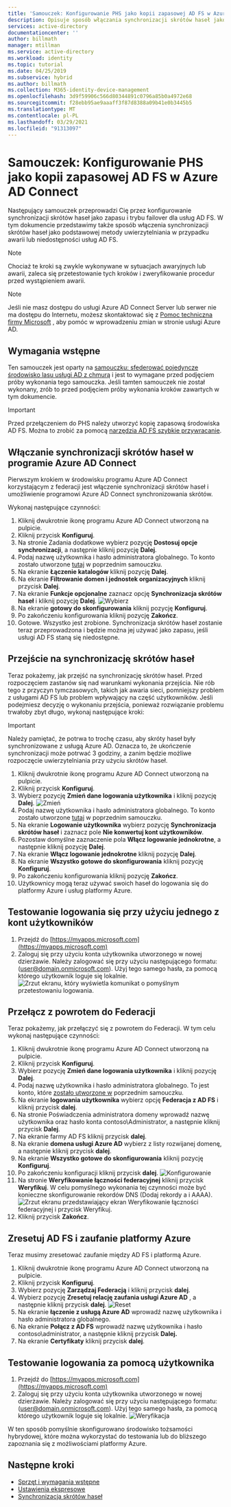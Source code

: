 ```yaml
---
title: 'Samouczek: Konfigurowanie PHS jako kopii zapasowej AD FS w Azure AD Connect | Microsoft Docs'
description: Opisuje sposób włączania synchronizacji skrótów haseł jako zapasu dla usług AD FS.
services: active-directory
documentationcenter: ''
author: billmath
manager: mtillman
ms.service: active-directory
ms.workload: identity
ms.topic: tutorial
ms.date: 04/25/2019
ms.subservice: hybrid
ms.author: billmath
ms.collection: M365-identity-device-management
ms.openlocfilehash: 3d9f59906c566d80344891c0796a85b0a4972e68
ms.sourcegitcommit: f28ebb95ae9aaaff3f87d8388a09b41e0b3445b5
ms.translationtype: MT
ms.contentlocale: pl-PL
ms.lasthandoff: 03/29/2021
ms.locfileid: "91313097"
---
```

# <a name="tutorial--setting-up-phs-as-backup-for-ad-fs-in-azure-ad-connect"></a>Samouczek: Konfigurowanie PHS jako kopii zapasowej AD FS w Azure AD Connect

Następujący samouczek przeprowadzi Cię przez konfigurowanie synchronizacji skrótów haseł jako zapasu i trybu failover dla usług AD FS.  W tym dokumencie przedstawimy także sposób włączenia synchronizacji skrótów haseł jako podstawowej metody uwierzytelniania w przypadku awarii lub niedostępności usług AD FS.

>[!NOTE] 
>Chociaż te kroki są zwykle wykonywane w sytuacjach awaryjnych lub awarii, zaleca się przetestowanie tych kroków i zweryfikowanie procedur przed wystąpieniem awarii.

>[!NOTE]
>Jeśli nie masz dostępu do usługi Azure AD Connect Server lub serwer nie ma dostępu do Internetu, możesz skontaktować się z [Pomoc techniczna firmy Microsoft](https://support.microsoft.com/en-us/contactus/) , aby pomóc w wprowadzeniu zmian w stronie usługi Azure AD.

## <a name="prerequisites"></a>Wymagania wstępne
Ten samouczek jest oparty na [samouczku: sfederować pojedyncze środowisko lasu usługi AD z chmurą](tutorial-federation.md) i jest to wymagane przed podjęciem próby wykonania tego samouczka.  Jeśli tamten samouczek nie został wykonany, zrób to przed podjęciem próby wykonania kroków zawartych w tym dokumencie.

>[!IMPORTANT]
>Przed przełączeniem do PHS należy utworzyć kopię zapasową środowiska AD FS.  Można to zrobić za pomocą [narzędzia AD FS szybkie przywracanie](/windows-server/identity/ad-fs/operations/ad-fs-rapid-restore-tool#how-to-use-the-tool).

## <a name="enable-phs-in-azure-ad-connect"></a>Włączanie synchronizacji skrótów haseł w programie Azure AD Connect
Pierwszym krokiem w środowisku programu Azure AD Connect korzystającym z federacji jest włączenie synchronizacji skrótów haseł i umożliwienie programowi Azure AD Connect synchronizowania skrótów.

Wykonaj następujące czynności:

1.  Kliknij dwukrotnie ikonę programu Azure AD Connect utworzoną na pulpicie.
2.  Kliknij przycisk **Konfiguruj**.
3.  Na stronie Zadania dodatkowe wybierz pozycję **Dostosuj opcje synchronizacji**, a następnie kliknij pozycję **Dalej**.
4.  Podaj nazwę użytkownika i hasło administratora globalnego.  To konto zostało utworzone [tutaj](tutorial-federation.md#create-a-global-administrator-in-azure-ad) w poprzednim samouczku.
5.  Na ekranie **Łączenie katalogów** kliknij pozycję **Dalej**.
6.  Na ekranie **Filtrowanie domen i jednostek organizacyjnych** kliknij przycisk **Dalej**.
7.  Na ekranie **Funkcje opcjonalne** zaznacz opcję **Synchronizacja skrótów haseł** i kliknij pozycję **Dalej**.
![Wybierz](media/tutorial-phs-backup/backup1.png)</br>
8.  Na ekranie **gotowy do skonfigurowania** kliknij pozycję **Konfiguruj**.
9.  Po zakończeniu konfigurowania kliknij pozycję **Zakończ**.
10. Gotowe.  Wszystko jest zrobione.  Synchronizacja skrótów haseł zostanie teraz przeprowadzona i będzie można jej używać jako zapasu, jeśli usługi AD FS staną się niedostępne.

## <a name="switch-to-password-hash-synchronization"></a>Przejście na synchronizację skrótów haseł
Teraz pokażemy, jak przejść na synchronizację skrótów haseł. Przed rozpoczęciem zastanów się nad warunkami wykonania przejścia. Nie rób tego z przyczyn tymczasowych, takich jak awaria sieci, pomniejszy problem z usługami AD FS lub problem wpływający na część użytkowników. Jeśli podejmiesz decyzję o wykonaniu przejścia, ponieważ rozwiązanie problemu trwałoby zbyt długo, wykonaj następujące kroki:

> [!IMPORTANT]
> Należy pamiętać, że potrwa to trochę czasu, aby skróty haseł były synchronizowane z usługą Azure AD.  Oznacza to, że ukończenie synchronizacji może potrwać 3 godziny, a zanim będzie możliwe rozpoczęcie uwierzytelniania przy użyciu skrótów haseł.

1. Kliknij dwukrotnie ikonę programu Azure AD Connect utworzoną na pulpicie.
2.  Kliknij przycisk **Konfiguruj**.
3.  Wybierz pozycję **Zmień dane logowania użytkownika** i kliknij pozycję **Dalej**.
![Zmień](media/tutorial-phs-backup/backup2.png)</br>
4.  Podaj nazwę użytkownika i hasło administratora globalnego.  To konto zostało utworzone [tutaj](tutorial-federation.md#create-a-global-administrator-in-azure-ad) w poprzednim samouczku.
5.  Na ekranie **Logowanie użytkownika** wybierz pozycję **Synchronizacja skrótów haseł** i zaznacz pole **Nie konwertuj kont użytkowników**.  
6.  Pozostaw domyślne zaznaczenie pola **Włącz logowanie jednokrotne**, a następnie kliknij pozycję **Dalej**.
7.  Na ekranie **Włącz logowanie jednokrotne** kliknij pozycję **Dalej**.
8.  Na ekranie **Wszystko gotowe do skonfigurowania** kliknij pozycję **Konfiguruj**.
9.  Po zakończeniu konfigurowania kliknij pozycję **Zakończ**.
10. Użytkownicy mogą teraz używać swoich haseł do logowania się do platformy Azure i usług platformy Azure.

## <a name="test-signing-in-with-one-of-our-users"></a>Testowanie logowania się przy użyciu jednego z kont użytkowników

1. Przejdź do [https://myapps.microsoft.com](https://myapps.microsoft.com)
2. Zaloguj się przy użyciu konta użytkownika utworzonego w nowej dzierżawie.  Należy zalogować się przy użyciu następującego formatu: (user@domain.onmicrosoft.com). Użyj tego samego hasła, za pomocą którego użytkownik loguje się lokalnie.</br>
   ![Zrzut ekranu, który wyświetla komunikat o pomyślnym przetestowaniu logowania. ](media/tutorial-password-hash-sync/verify1.png)</br>

## <a name="switch-back-to-federation"></a>Przełącz z powrotem do Federacji
Teraz pokażemy, jak przełączyć się z powrotem do Federacji.  W tym celu wykonaj następujące czynności:

1.  Kliknij dwukrotnie ikonę programu Azure AD Connect utworzoną na pulpicie.
2.  Kliknij przycisk **Konfiguruj**.
3.  Wybierz pozycję **Zmień dane logowania użytkownika** i kliknij pozycję **Dalej**.
4.  Podaj nazwę użytkownika i hasło administratora globalnego.  To jest konto, które [zostało utworzone w](tutorial-federation.md#create-a-global-administrator-in-azure-ad) poprzednim samouczku.
5.  Na ekranie **logowania użytkownika** wybierz opcję **Federacja z AD FS** i kliknij przycisk **dalej**.  
6. Na stronie Poświadczenia administratora domeny wprowadź nazwę użytkownika oraz hasło konta contoso\Administrator, a następnie kliknij przycisk **Dalej**.
7. Na ekranie farmy AD FS kliknij przycisk **dalej**.
8. Na ekranie **domena usługi Azure AD** wybierz z listy rozwijanej domenę, a następnie kliknij przycisk **dalej**.
9. Na ekranie **Wszystko gotowe do skonfigurowania** kliknij pozycję **Konfiguruj**.
10. Po zakończeniu konfiguracji kliknij przycisk **dalej**.
![Konfigurowanie](media/tutorial-phs-backup/backup4.png)</br>
11. Na stronie **Weryfikowanie łączności federacyjnej** kliknij przycisk **Weryfikuj**.  W celu pomyślnego wykonania tej czynności może być konieczne skonfigurowanie rekordów DNS (Dodaj rekordy a i AAAA).
![Zrzut ekranu przedstawiający ekran Weryfikowanie łączności federacyjnej i przycisk Weryfikuj.](media/tutorial-phs-backup/backup5.png)</br>
12. Kliknij przycisk **Zakończ**.

## <a name="reset-the-ad-fs-and-azure-trust"></a>Zresetuj AD FS i zaufanie platformy Azure
Teraz musimy zresetować zaufanie między AD FS i platformą Azure.

1.  Kliknij dwukrotnie ikonę programu Azure AD Connect utworzoną na pulpicie.
2.  Kliknij przycisk **Konfiguruj**.
3.  Wybierz pozycję **Zarządzaj Federacją** i kliknij przycisk **dalej**.
4.  Wybierz pozycję **Zresetuj relację zaufania usługi Azure AD** , a następnie kliknij przycisk **dalej**.
![Reset](media/tutorial-phs-backup/backup6.png)</br>
5.  Na ekranie **łączenie z usługą Azure AD** wprowadź nazwę użytkownika i hasło administratora globalnego.
6.  Na ekranie **Połącz z AD FS** wprowadź nazwę użytkownika i hasło contoso\administrator, a następnie kliknij przycisk **Dalej.**
7.  Na ekranie **Certyfikaty** kliknij przycisk **dalej**.

## <a name="test-signing-in-with-a-user"></a>Testowanie logowania za pomocą użytkownika

1.  Przejdź do [https://myapps.microsoft.com](https://myapps.microsoft.com)
2. Zaloguj się przy użyciu konta użytkownika utworzonego w nowej dzierżawie.  Należy zalogować się przy użyciu następującego formatu: (user@domain.onmicrosoft.com). Użyj tego samego hasła, za pomocą którego użytkownik loguje się lokalnie.
![Weryfikacja](media/tutorial-password-hash-sync/verify1.png)

W ten sposób pomyślnie skonfigurowano środowisko tożsamości hybrydowej, które można wykorzystać do testowania lub do bliższego zapoznania się z możliwościami platformy Azure.

## <a name="next-steps"></a>Następne kroki


- [Sprzęt i wymagania wstępne](how-to-connect-install-prerequisites.md) 
- [Ustawienia ekspresowe](how-to-connect-install-express.md)
- [Synchronizacja skrótów haseł](how-to-connect-password-hash-synchronization.md)